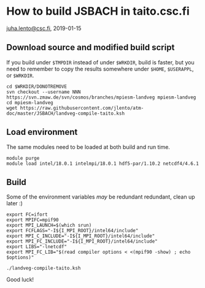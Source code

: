 # How to build JSBACH in taito.csc.fi

juha.lento@csc.fi, 2019-01-15


## Download source and modified build script

If you build under `$TMPDIR` instead of under `$WRKDIR`, build is faster, but
you need to remember to copy the results somewhere under `$HOME`, `$USERAPPL`,
or `$WRKDIR`.

```
cd $WRKDIR/DONOTREMOVE
svn checkout --username NNN https://svn.zmaw.de/svn/cosmos/branches/mpiesm-landveg mpiesm-landveg
cd mpiesm-landveg
wget https://raw.githubusercontent.com/jlento/atm-doc/master/JSBACH/landveg-compile-taito.ksh
```


## Load environment

The same modules need to be loaded at both build and run time.

```
module purge
module load intel/18.0.1 intelmpi/18.0.1 hdf5-par/1.10.2 netcdf4/4.6.1
```


## Build

Some of the environment variables *may* be redundant redundant, clean up later
:)

```
export FC=ifort
export MPIFC=mpif90
export MPI_LAUNCH=$(which srun)
export FCFLAGS="-I${I_MPI_ROOT}/intel64/include"
export MPI_C_INCLUDE="-I${I_MPI_ROOT}/intel64/include"
export MPI_FC_INCLUDE="-I${I_MPI_ROOT}/intel64/include"
export LIBS="-lnetcdf"
export MPI_FC_LIB="$(read compiler options < <(mpif90 -show) ; echo $options)"

./landveg-compile-taito.ksh
```

Good luck!
